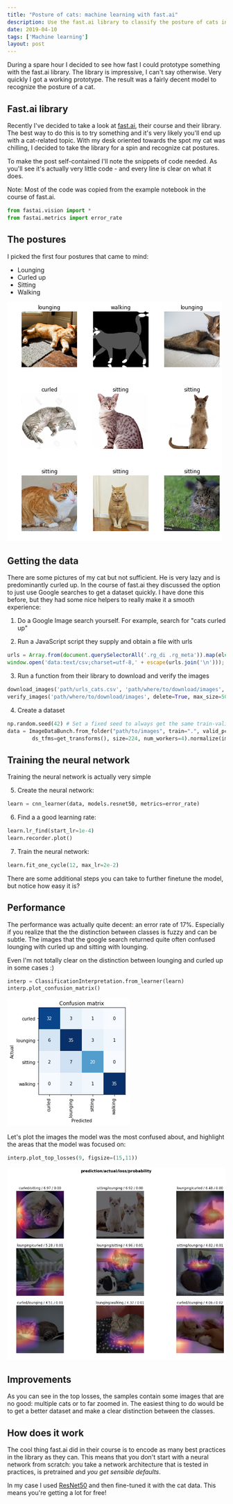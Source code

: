 ```yaml
---
title: "Posture of cats: machine learning with fast.ai"
description: Use the fast.ai library to classify the posture of cats in images.
date: 2019-04-10
tags: ['Machine learning']
layout: post
---
```

During a spare hour I decided to see how fast I could prototype something with the fast.ai library. The library is impressive, I can't say otherwise. Very quickly I got a working prototype. The result was a fairly decent model to recognize the posture of a cat.

<!--more-->
## Fast.ai library
Recently I've decided to take a look at [fast.ai](https://course.fast.ai), their course and their library. The best way to do this is to try something and it's very likely you'll end up with a cat-related topic. With my desk oriented towards the spot my cat was chilling, I decided to take the library for a spin and recognize cat postures.

To make the post self-contained I'll note the snippets of code needed. As you'll see it's actually very little code - and every line is clear on what it does.

Note: Most of the code was copied from the example notebook in the course of fast.ai.
```python
from fastai.vision import *
from fastai.metrics import error_rate
```

## The postures
I picked the first four postures that came to mind:

* Lounging
* Curled up
* Sitting
* Walking

![Example images of cats with different postures.](postures.png)

## Getting the data
There are some pictures of my cat but not sufficient. He is very lazy and is predominantly curled up.
In the course of fast.ai they discussed the option to just use Google searches to get a dataset quickly. I have done this before, but they had some nice helpers to really make it a smooth experience:

1) Do a Google Image search yourself. For example, search for "cats curled up"

2) Run a JavaScript script they supply and obtain a file with urls
```javascript
urls = Array.from(document.querySelectorAll('.rg_di .rg_meta')).map(el=>JSON.parse(el.textContent).ou);
window.open('data:text/csv;charset=utf-8,' + escape(urls.join('\n')));
```
3) Run a function from their library to download and verify the images
```python
download_images('path/urls_cats.csv', 'path/where/to/download/images', max_pics=200)
verify_images('path/where/to/download/images', delete=True, max_size=500)
```
4) Create a dataset
```python
np.random.seed(42) # Set a fixed seed to always get the same train-validation split
data = ImageDataBunch.from_folder("path/to/images", train=".", valid_pct=0.2,
        ds_tfms=get_transforms(), size=224, num_workers=4).normalize(imagenet_stats)
```

## Training the neural network
Training the neural network is actually very simple

5) Create the neural network:
```python
learn = cnn_learner(data, models.resnet50, metrics=error_rate)
```

6) Find a a good learning rate:
```python
learn.lr_find(start_lr=1e-4)
learn.recorder.plot()
```

7) Train the neural network:
```python
learn.fit_one_cycle(12, max_lr=2e-2)
```
There are some additional steps you can take to further finetune the model, but notice how easy it is?
## Performance
The performance was actually quite decent: an error rate of 17%. Especially if you realize that the the distinction between classes is fuzzy and can be subtle.
The images that the google search returned quite often confused lounging with curled up and sitting with lounging.

Even I'm not totally clear on the distinction between lounging and curled up in some cases :)

```python
interp = ClassificationInterpretation.from_learner(learn)
interp.plot_confusion_matrix()
```
![Confusion matrix of the results.](confusion.png)

Let's plot the images the model was the most confused about, and highlight the areas that the model was focused on:

```python
interp.plot_top_losses(9, figsize=(15,11))
```
![The examples where the algorithms makes the largest mistakes.](toploss.png)


## Improvements
As you can see in the top losses, the samples contain some images that are no good: multiple cats or to far zoomed in. The easiest thing to do would be to get a better dataset and make a clear distinction between the classes.

## How does it work
The cool thing fast.ai did in their course is to encode as many best practices in the library as they can.
This means that you don't start with a neural network from scratch: you take a network architecture that is tested in practices, is pretrained and _you get sensible defaults_.

In my case I used [ResNet50](https://www.kaggle.com/keras/resnet50) and then fine-tuned it with the cat data.
This means you're getting a lot for free!
